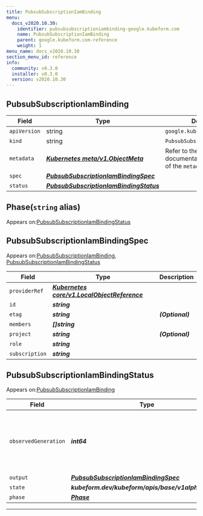 ```yaml
---
title: PubsubSubscriptionIamBinding
menu:
  docs_v2020.10.30:
    identifier: pubsubsubscriptioniambinding-google.kubeform.com
    name: PubsubSubscriptionIamBinding
    parent: google.kubeform.com-reference
    weight: 1
menu_name: docs_v2020.10.30
section_menu_id: reference
info:
  community: v0.3.0
  installer: v0.3.0
  version: v2020.10.30
---
```


## PubsubSubscriptionIamBinding
| Field | Type | Description |
| ------ | ----- | ----------- |
| `apiVersion` | string | `google.kubeform.com/v1alpha1` |
|    `kind` | string | `PubsubSubscriptionIamBinding` |
| `metadata` | ***[Kubernetes meta/v1.ObjectMeta](https://v1-18.docs.kubernetes.io/docs/reference/generated/kubernetes-api/v1.18/#objectmeta-v1-meta)***|Refer to the Kubernetes API documentation for the fields of the `metadata` field.|
| `spec` | ***[PubsubSubscriptionIamBindingSpec](#pubsubsubscriptioniambindingspec)***||
| `status` | ***[PubsubSubscriptionIamBindingStatus](#pubsubsubscriptioniambindingstatus)***||
## Phase(`string` alias)

Appears on:[PubsubSubscriptionIamBindingStatus](#pubsubsubscriptioniambindingstatus)

## PubsubSubscriptionIamBindingSpec

Appears on:[PubsubSubscriptionIamBinding](#pubsubsubscriptioniambinding), [PubsubSubscriptionIamBindingStatus](#pubsubsubscriptioniambindingstatus)

| Field | Type | Description |
| ------ | ----- | ----------- |
| `providerRef` | ***[Kubernetes core/v1.LocalObjectReference](https://v1-18.docs.kubernetes.io/docs/reference/generated/kubernetes-api/v1.18/#localobjectreference-v1-core)***||
| `id` | ***string***||
| `etag` | ***string***| ***(Optional)*** |
| `members` | ***[]string***||
| `project` | ***string***| ***(Optional)*** |
| `role` | ***string***||
| `subscription` | ***string***||
## PubsubSubscriptionIamBindingStatus

Appears on:[PubsubSubscriptionIamBinding](#pubsubsubscriptioniambinding)

| Field | Type | Description |
| ------ | ----- | ----------- |
| `observedGeneration` | ***int64***| ***(Optional)*** Resource generation, which is updated on mutation by the API Server.|
| `output` | ***[PubsubSubscriptionIamBindingSpec](#pubsubsubscriptioniambindingspec)***| ***(Optional)*** |
| `state` | ***kubeform.dev/kubeform/apis/base/v1alpha1.State***| ***(Optional)*** |
| `phase` | ***[Phase](#phase)***| ***(Optional)*** |
---
